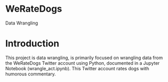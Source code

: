 # WeRateDogs
Data Wrangling 

# Introduction

This project is data wrangling, is primarily focused on wrangling data from the WeRateDogs Twitter account using Python, documented in a Jupyter Notebook (wrangle_act.ipynb). This Twitter account rates dogs with humorous commentary. 

